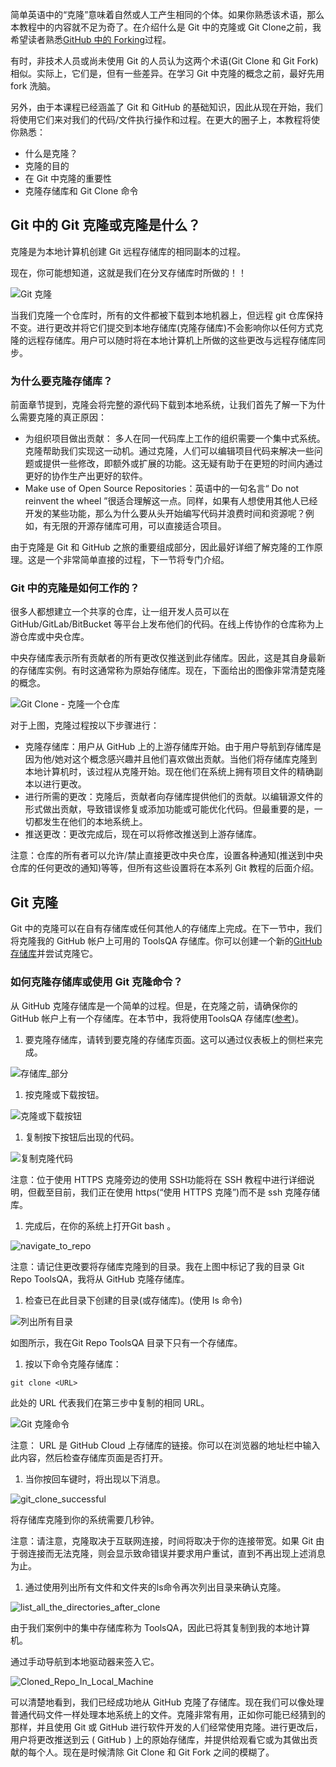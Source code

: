 简单英语中的“克隆”意味着自然或人工产生相同的个体。如果你熟悉该术语，那么本教程中的内容就不足为奇了。在介绍什么是 Git 中的克隆或 Git Clone之前，我希望读者熟悉[GitHub 中的 Forking](https://www.toolsqa.com/git/git-fork/)过程。

有时，非技术人员或尚未使用 Git 的人员认为这两个术语(Git Clone 和 Git Fork)相似。实际上，它们是，但有一些差异。在学习 Git 中克隆的概念之前，最好先用 fork 洗脑。

另外，由于本课程已经涵盖了 Git 和 GitHub 的基础知识，因此从现在开始，我们将使用它们来对我们的代码/文件执行操作和过程。在更大的圈子上，本教程将使你熟悉：

-   什么是克隆？
-   克隆的目的
-   在 Git 中克隆的重要性
-   克隆存储库和 Git Clone 命令

## Git 中的 Git 克隆或克隆是什么？

克隆是为本地计算机创建 Git 远程存储库的相同副本的过程。

现在，你可能想知道，这就是我们在分叉存储库时所做的！！

![Git 克隆](https://www.toolsqa.com/gallery/Git/1.Git%20Clone.png)

当我们克隆一个仓库时，所有的文件都被下载到本地机器上，但远程 git 仓库保持不变。进行更改并将它们提交到本地存储库(克隆存储库)不会影响你以任何方式克隆的远程存储库。用户可以随时将在本地计算机上所做的这些更改与远程存储库同步。

### 为什么要克隆存储库？

前面章节提到，克隆会将完整的源代码下载到本地系统，让我们首先了解一下为什么需要克隆的真正原因：

-   为组织项目做出贡献： 多人在同一代码库上工作的组织需要一个集中式系统。克隆帮助我们实现这一动机。通过克隆，人们可以编辑项目代码来解决一些问题或提供一些修改，即额外或扩展的功能。这无疑有助于在更短的时间内通过更好的协作生产出更好的软件。
-   Make use of Open Source Repositories：英语中的一句名言“ Do not reinvent the wheel ”很适合理解这一点。同样，如果有人想使用其他人已经开发的某些功能，那么为什么要从头开始编写代码并浪费时间和资源呢？例如，有无限的开源存储库可用，可以直接适合项目。

由于克隆是 Git 和 GitHub 之旅的重要组成部分，因此最好详细了解克隆的工作原理。这是一个非常简单直接的过程，下一节将专门介绍。

### Git 中的克隆是如何工作的？

很多人都想建立一个共享的仓库，让一组开发人员可以在 GitHub/GitLab/BitBucket 等平台上发布他们的代码。在线上传协作的仓库称为上游仓库或中央仓库。

中央存储库表示所有贡献者的所有更改仅推送到此存储库。因此，这是其自身最新的存储库实例。有时这通常称为原始存储库。现在，下面给出的图像非常清楚克隆的概念。

![Git Clone - 克隆一个仓库](https://www.toolsqa.com/gallery/Git/2.Git%20Clone%20-%20Cloning%20a%20Repo.png)

对于上图，克隆过程按以下步骤进行：

-   克隆存储库：用户从 GitHub 上的上游存储库开始。由于用户导航到存储库是因为他/她对这个概念感兴趣并且他们喜欢做出贡献。当他们将存储库克隆到本地计算机时，该过程从克隆开始。现在他们在系统上拥有项目文件的精确副本以进行更改。
-   进行所需的更改：克隆后，贡献者向存储库提供他们的贡献。以编辑源文件的形式做出贡献，导致错误修复或添加功能或可能优化代码。但最重要的是，一切都发生在他们的本地系统上。
-   推送更改：更改完成后，现在可以将修改推送到上游存储库。

注意：仓库的所有者可以允许/禁止直接更改中央仓库，设置各种通知(推送到中央仓库的任何更改的通知)等等，但所有这些设置将在本系列 Git 教程的后面介绍。

## Git 克隆

Git 中的克隆可以在自有存储库或任何其他人的存储库上完成。在下一节中，我们将克隆我的 GitHub 帐户上可用的 ToolsQA 存储库。你可以创建一个新的[GitHub 存储库](https://www.toolsqa.com/git/create-github-repository/)并尝试克隆它。

### 如何克隆存储库或使用 Git 克隆命令？

从 GitHub 克隆存储库是一个简单的过程。但是，在克隆之前，请确保你的 GitHub 帐户上有一个存储库。在本节中，我将使用ToolsQA 存储库([参考](https://github.com/harishrajora/ToolsQA))。

1.  要克隆存储库，请转到要克隆的存储库页面。这可以通过仪表板上的侧栏来完成。

![存储库_部分](https://www.toolsqa.com/gallery/Git/3.repository_Section_0.png)

1.  按克隆或下载按钮。

![克隆或下载按钮](https://www.toolsqa.com/gallery/Git/4.clone_or_download_button.png)

1.  复制按下按钮后出现的代码。

![复制克隆代码](https://www.toolsqa.com/gallery/Git/5.copy_clone_code.png)

注意：位于使用 HTTPS 克隆旁边的使用 SSH功能将在 SSH 教程中进行详细说明，但截至目前，我们正在使用 https(“使用 HTTPS 克隆”)而不是 ssh 克隆存储库。

1.  完成后，在你的系统上打开Git bash 。

![navigate_to_repo](https://www.toolsqa.com/gallery/Git/6.navigate_to_repo.png)

注意：请记住更改要将存储库克隆到的目录。我在上图中标记了我的目录 Git Repo ToolsQA，我将从 GitHub 克隆存储库。

1.  检查已在此目录下创建的目录(或存储库)。(使用 ls 命令)

![列出所有目录](https://www.toolsqa.com/gallery/Git/7.list_all_the_directories_0.png)

如图所示，我在Git Repo ToolsQA 目录下只有一个存储库。

1.  按以下命令克隆存储库：

```
git clone <URL>
```

此处的 URL 代表我们在第三步中复制的相同 URL。

![Git 克隆命令](https://www.toolsqa.com/gallery/Git/8.Git%20Clone%20Command_0.png)

注意： URL 是 GitHub Cloud 上存储库的链接。你可以在浏览器的地址栏中输入此内容，然后检查存储库页面是否打开。

1.  当你按回车键时，将出现以下消息。

![git_clone_successful](https://www.toolsqa.com/gallery/Git/9.git_clone_successful_0.png)

将存储库克隆到你的系统需要几秒钟。

注意：请注意，克隆取决于互联网连接，时间将取决于你的连接带宽。如果 Git 由于弱连接而无法克隆，则会显示致命错误并要求用户重试，直到不再出现上述消息为止。

1.  通过使用列出所有文件和文件夹的ls命令再次列出目录来确认克隆。

![list_all_the_directories_after_clone](https://www.toolsqa.com/gallery/Git/10.list_all_the_directories_after_clone_0.png)

由于我们案例中的集中存储库称为 ToolsQA，因此已将其复制到我的本地计算机。

通过手动导航到本地驱动器来签入它。

![Cloned_Repo_In_Local_Machine](https://www.toolsqa.com/gallery/Git/11.Cloned_Repo_In_Local_Machine_0.png)

可以清楚地看到，我们已经成功地从 GitHub 克隆了存储库。现在我们可以像处理普通代码文件一样处理本地系统上的文件。克隆非常有用，正如你可能已经猜到的那样，并且使用 Git 或 GitHub 进行软件开发的人们经常使用克隆。进行更改后，用户将更改推送到云 ( GitHub ) 上的原始存储库，并提供给观看它或为其做出贡献的每个人。现在是时候清除 Git Clone 和 Git Fork 之间的模糊了。